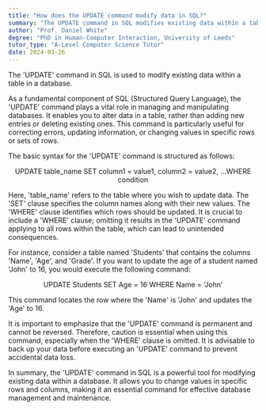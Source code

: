 ```yaml
---
title: "How does the UPDATE command modify data in SQL?"
summary: "The UPDATE command in SQL modifies existing data within a table in a database."
author: "Prof. Daniel White"
degree: "PhD in Human-Computer Interaction, University of Leeds"
tutor_type: "A-Level Computer Science Tutor"
date: 2024-03-26
---
```


The 'UPDATE' command in SQL is used to modify existing data within a table in a database.

As a fundamental component of SQL (Structured Query Language), the 'UPDATE' command plays a vital role in managing and manipulating databases. It enables you to alter data in a table, rather than adding new entries or deleting existing ones. This command is particularly useful for correcting errors, updating information, or changing values in specific rows or sets of rows.

The basic syntax for the 'UPDATE' command is structured as follows:

$$
\text{UPDATE table\_name SET column1 = value1, column2 = value2, \ldots WHERE condition}
$$

Here, 'table_name' refers to the table where you wish to update data. The 'SET' clause specifies the column names along with their new values. The 'WHERE' clause identifies which rows should be updated. It is crucial to include a 'WHERE' clause; omitting it results in the 'UPDATE' command applying to all rows within the table, which can lead to unintended consequences.

For instance, consider a table named 'Students' that contains the columns 'Name', 'Age', and 'Grade'. If you want to update the age of a student named 'John' to $16$, you would execute the following command:

$$
\text{UPDATE Students SET Age = 16 WHERE Name = 'John'}
$$

This command locates the row where the 'Name' is 'John' and updates the 'Age' to $16$.

It is important to emphasize that the 'UPDATE' command is permanent and cannot be reversed. Therefore, caution is essential when using this command, especially when the 'WHERE' clause is omitted. It is advisable to back up your data before executing an 'UPDATE' command to prevent accidental data loss.

In summary, the 'UPDATE' command in SQL is a powerful tool for modifying existing data within a database. It allows you to change values in specific rows and columns, making it an essential command for effective database management and maintenance.
    